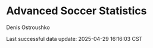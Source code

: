 # Advanced Soccer Statistics
Denis Ostroushko

<!-- gfm -->

Last successful data update: 2025-04-29 16:16:03 CST
